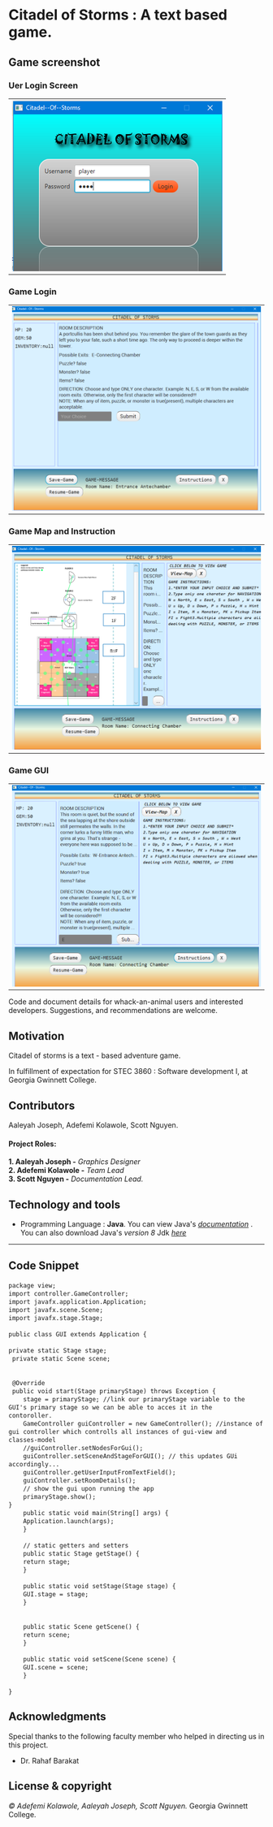 # Citadel of Storms : A text based game.

## Game screenshot


### Uer Login Screen
|             |
|:-----------:|
|![Login][]| 

### Game Login
|             | 
|:-----------:|
|![DisplayA][]| 

### Game Map and Instruction
|             | 
|:-----------:|
|![DisplayC][]| 

### Game GUI
|             | 
|:-----------:|
|![DisplayB][]| 




Code and document details for whack-an-animal users and interested developers. Suggestions, 
and recommendations are welcome.

## Motivation
Citadel of storms is a text - based adventure  game.

In fulfillment of expectation for STEC 3860 : Software development I, at Georgia Gwinnett College.

[comment]: #---
## Contributors
 Aaleyah Joseph, Adefemi Kolawole, Scott Nguyen.
 
#### Project Roles:
   **1. Aaleyah Joseph -** _Graphics Designer_   
   **2. Adefemi Kolawole -** _Team Lead_   
   **3. Scott Nguyen -** _Documentation Lead._ 

[comment]: #---

## Technology and tools

 * Programming Language : __Java__. You can view Java's *[documentation][]* . You can also download  Java's _version 8_ Jdk *[here][]*

---

## Code Snippet
	package view;
	import controller.GameController;
	import javafx.application.Application;
	import javafx.scene.Scene;
	import javafx.stage.Stage;

	public class GUI extends Application {

	private static Stage stage;
	 private static Scene scene;


	 @Override
	 public void start(Stage primaryStage) throws Exception {
        stage = primaryStage; //link our primaryStage variable to the GUI's primary stage so we can be able to acces it in the                  contoroller. 
        GameController guiController = new GameController(); //instance of gui controller which controlls all instances of gui-view and          classes-model
        //guiController.setNodesForGui();
        guiController.setSceneAndStageForGUI(); // this updates GUi accordingly...
        guiController.getUserInputFromTextField();
        guiController.setRoomDetails();
        // show the gui upon running the app
        primaryStage.show();
    }
	    public static void main(String[] args) {
		Application.launch(args);
	    }

	    // static getters and setters
	    public static Stage getStage() {
		return stage;
	    }

	    public static void setStage(Stage stage) {
		GUI.stage = stage;
	    }


	    public static Scene getScene() {
		return scene;
	    }

	    public static void setScene(Scene scene) {
		GUI.scene = scene;
	    }

	}



## Acknowledgments
Special thanks to the following faculty member who helped in directing us in this project.
 * Dr. Rahaf Barakat


## License & copyright

*© Adefemi Kolawole, Aaleyah Joseph, Scott Nguyen.* Georgia Gwinnett College.

[comment]: # (the following are footnotes and links)

[processing.js]: https://processing.org/  "Processing Homepage"
[here]: https://www.oracle.com/technetwork/java/javase/downloads/jdk8-downloads-2133151.html  "Java 8 Download"
[documentation]: https://docs.oracle.com/en/java/javase/11/
[displayA]: https://github.com/ElijahKolawole/Team_Avengers_Fall2018/blob/master/src/image/page-one.PNG  "Login Image"
[displayB]: https://github.com/ElijahKolawole/Team_Avengers_Fall2018/blob/master/src/image/page-two.PNG  "Game UI Image"

[displayC]: https://github.com/ElijahKolawole/Team_Avengers_Fall2018/blob/master/src/image/page-three.PNG "Map and Instruction"

[login]: https://github.com/ElijahKolawole/Team_Avengers_Fall2018/blob/master/src/image/login.PNG "User Login"











